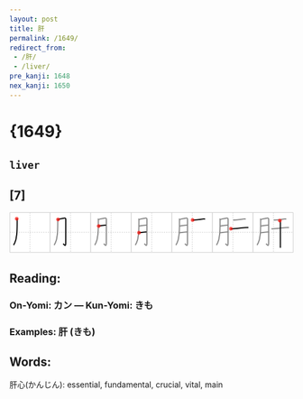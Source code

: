 ```yaml
---
layout: post
title: 肝
permalink: /1649/
redirect_from:
 - /肝/
 - /liver/
pre_kanji: 1648
nex_kanji: 1650
---
```


# {1649}

## `liver`

## [7]

<div class="stroke"><img src="../images/E8829D.png" /></div>

## Reading:

### On-Yomi: カン &mdash; Kun-Yomi: きも

### Examples: 肝 (きも)

## Words:

肝心(かんじん): essential, fundamental, crucial, vital, main
